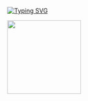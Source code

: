 <a href="https://git.io/typing-svg"><img src="https://readme-typing-svg.herokuapp.com?font=Fira+Code&pause=1000&color=DD3FF7&width=435&lines=%E5%A4%A9%E5%91%BD%E3%81%AF%E6%81%90%E3%82%8C%E3%81%9A%E3%80%81%E5%85%88%E7%A5%96%E3%81%AF%E6%95%99%E3%81%88%E3%81%9A%E3%80%81%E6%B0%91%E3%81%AE%E8%A8%80%E8%91%89%E3%81%AF%E5%85%B1%E6%84%9F%E3%81%9B%E3%81%9A" alt="Typing SVG" /></a>

<span>  </span>
<img height="170px" src="https://github-readme-stats.vercel.app/api?username=xzxxzzzz000&show_icons=true&theme=dark" />
<span>  </span>

